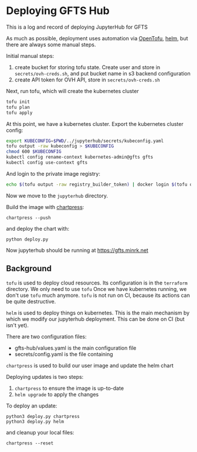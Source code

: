 # Deploying GFTS Hub

This is a log and record of deploying JupyterHub for GFTS

As much as possible, deployment uses automation via [OpenTofu][], [helm][], but there are always some manual steps.

[OpenTofu]: https://opentofu.org
[helm]: https://helm.sh

Initial manual steps:

1. create bucket for storing tofu state. Create user and store in `secrets/ovh-creds.sh`, and put bucket name in s3 backend configuration
2. create API token for OVH API, store in `secrets/ovh-creds.sh`

Next, run tofu, which will create the kubernetes cluster

```bash
tofu init
tofu plan
tofu apply
```

At this point, we have a kubernetes cluster. Export the kubernetes cluster config:

```bash
export KUBECONFIG=$PWD/../jupyterhub/secrets/kubeconfig.yaml
tofu output -raw kubeconfig > $KUBECONFIG
chmod 600 $KUBECONFIG
kubectl config rename-context kubernetes-admin@gfts gfts
kubectl config use-context gfts
```

And login to the private image registry:

```bash
echo $(tofu output -raw registry_builder_token) | docker login $(tofu output -raw registry_url) --username $(tofu output -raw registry_builder_name) --password-stdin
```

Now we move to the `jupyterhub` directory.

Build the image with [chartpress](https://github.com/jupyterhub/chartpress):

```
chartpress --push
```

and deploy the chart with:

```
python deploy.py
```

Now jupyterhub should be running at https://gfts.minrk.net

## Background

`tofu` is used to deploy cloud resources.
Its configuration is in the `terraform` directory.
We only need to use `tofu`
Once we have kubernetes running, we don't use `tofu` much anymore.
`tofu` is not run on CI, because its actions can be quite destructive.

`helm` is used to deploy things on kubernetes.
This is the main mechanism by which we modify our jupyterhub deployment.
This can be done on CI (but isn't yet).

There are two configuration files:

- gfts-hub/values.yaml is the main configuration file
- secrets/config.yaml is the file containing

`chartpress` is used to build our user image and update the helm chart

Deploying updates is two steps:

1. `chartpress` to ensure the image is up-to-date
2. `helm upgrade` to apply the changes

To deploy an update:

```
python3 deploy.py chartpress
python3 deploy.py helm
```

and cleanup your local files:

```
chartpress --reset
```
